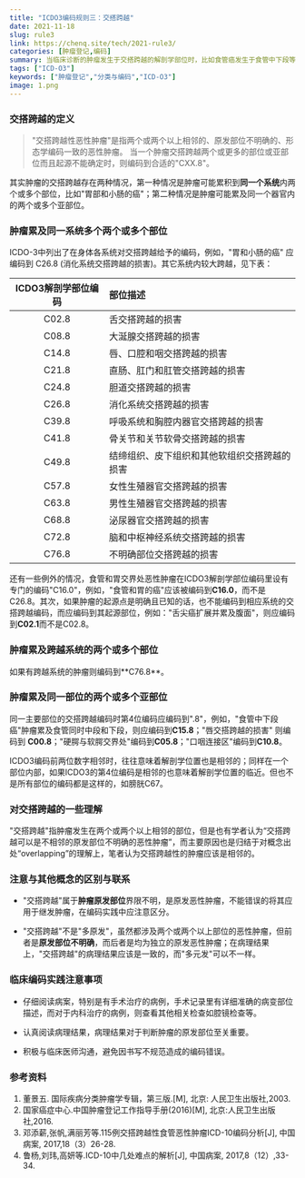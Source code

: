 ```yaml
---
title: "ICDO3编码规则三：交搭跨越"
date: 2021-11-18
slug: rule3
link: https://chenq.site/tech/2021-rule3/
categories: [肿瘤登记,编码]
summary: 当临床诊断的肿瘤发生于交搭跨越的解剖学部位时，比如食管癌发生于食管中下段等，这个时候应该如何编码？
tags: ["ICD-O3"]
keywords: ["肿瘤登记","分类与编码","ICD-O3"]
image: 1.png
---
```


### 交搭跨越的定义
> "交搭跨越性恶性肿瘤"是指两个或两个以上相邻的、原发部位不明确的、形态学编码一致的恶性肿瘤。
> 当一个肿瘤交搭跨越两个或更多的部位或亚部位而且起源不能确定时，则编码到合适的"CXX.8"。

其实肿瘤的交搭跨越存在两种情况，第一种情况是肿瘤可能累积到**同一个系统**内两个或多个部位，比如"胃部和小肠的癌"；第二种情况是肿瘤可能累及同一个器官内的两个或多个亚部位。

### 肿瘤累及同一系统多个两个或多个部位

ICDO-3中列出了在身体各系统对交搭跨越给予的编码，例如，"胃和小肠的癌"
应编码到 C26.8 (消化系统交搭跨越的损害)。其它系统内较大跨越，见下表：

| ICDO3解剖学部位编码 | 部位描述                                     |
|:-------------------:|:---------------------------------------------|
|        C02.8        | 舌交搭跨越的损害                             |
|        C08.8        | 大涎腺交搭跨越的损害                         |
|        C14.8        | 唇、口腔和咽交搭跨越的损害                   |
|        C21.8        | 直肠、肛门和肛管交搭跨越的损害               |
|        C24.8        | 胆道交搭跨越的损害                           |
|        C26.8        | 消化系统交搭跨越的损害                       |
|        C39.8        | 呼吸系统和胸腔内器官交搭跨越的损害           |
|        C41.8        | 骨关节和关节软骨交搭跨越的损害               |
|        C49.8        | 结缔组织、皮下组织和其他软组织交搭跨越的损害 |
|        C57.8        | 女性生殖器官交搭跨越的损害                   |
|        C63.8        | 男性生殖器官交搭跨越的损害                   |
|        C68.8        | 泌尿器官交搭跨越的损害                       |
|        C72.8        | 脑和中枢神经系统交搭跨越的损害               |
|        C76.8        | 不明确部位交搭跨越的损害                     |

还有一些例外的情况，食管和胃交界处恶性肿瘤在ICDO3解剖学部位编码里设有专门的编码"C16.0"，例如，"食管和胃的癌"应该被编码到**C16.0**，而不是C26.8。其次，如果肿瘤的起源点是明确且已知的话，也不能编码到相应系统的交搭跨越编码，而应编码到其起源部位，例如："舌尖癌扩展并累及腹面"，则应编码到**C02.1**而不是C02.8。

### 肿瘤累及跨越系统的两个或多个部位

如果有跨越系统的肿瘤则编码到\*\*C76.8\*\*。

### 肿瘤累及同一部位的两个或多个亚部位

同一主要部位的交搭跨越编码时第4位编码应编码到".8"，例如，"食管中下段癌"肿瘤累及食管同时中段和下段，则应编码到**C15.8**；"唇交搭跨越的损害"
则编码到
**C00.8**；"硬腭与软腭交界处"编码到**C05.8**；"口咽连接区"编码到**C10.8**。

ICDO3编码前两位数字相邻时，往往意味着解剖学位置也是相邻的；同样在一个部位内部，如果ICDO3的第4位编码是相邻的也意味着解剖学位置的临近。但也不是所有部位的编码都是这样的，如膀胱C67。


### 对交搭跨越的一些理解

"交搭跨越"指肿瘤发生在两个或两个以上相邻的部位，但是也有学者认为“交搭跨越可以是不相邻的原发部位不明确的恶性肿瘤”，而主要原因也是归结于对概念出处“overlapping”的理解上，笔者认为交搭跨越性的肿瘤应该是相邻的。


### 注意与其他概念的区别与联系

-   "交搭跨越"属于**肿瘤原发部位**界限不明，是原发恶性肿瘤，不能错误的将其应用于继发肿瘤，在编码实践中应注意区分。

-   "交搭跨越"不是"多原发"，虽然都涉及两个或两个以上部位的恶性肿瘤，但前者是**原发部位不明确**，而后者是均为独立的原发恶性肿瘤；在病理结果上，"交搭跨越"的病理结果应该是一致的，而"多元发"可以不一样。


### 临床编码实践注意事项

- 仔细阅读病案，特别是有手术治疗的病例，手术记录里有详细准确的病变部位描述，而对于内科治疗的病例，则查看其他相关检查如腔镜检查等。

- 认真阅读病理结果，病理结果对于判断肿瘤的原发部位至关重要。

- 积极与临床医师沟通，避免因书写不规范造成的编码错误。

### 参考资料

1. 董景五. 国际疾病分类肿瘤学专辑，第三版.[M], 北京: 人民卫生出版社,2003.
1. 国家癌症中心.中国肿瘤登记工作指导手册(2016)[M], 北京:人民卫生出版社,2016.
1. 邓添薪,张帆,满丽芳等.115例交搭跨越性食管恶性肿瘤ICD-10编码分析[J], 中国病案, 2017,18（3）26-28.
1. 鲁杨,刘玮,高妍等.ICD-10中几处难点的解析[J], 中国病案, 2017,8（12）,33-34.
